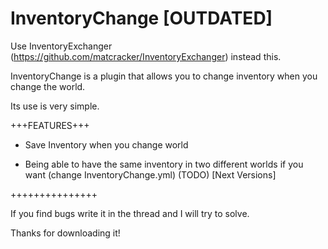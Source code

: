 # InventoryChange **[OUTDATED]**
Use InventoryExchanger (https://github.com/matcracker/InventoryExchanger) instead this.

InventoryChange is a plugin that allows you to change inventory when you change the world.

Its use is very simple.

+++FEATURES+++

- Save Inventory when you change world

- Being able to have the same inventory in two different worlds if you want (change InventoryChange.yml) (TODO) [Next Versions]

+++++++++++++++

If you find bugs write it in the thread and I will try to solve.

Thanks for downloading it!
